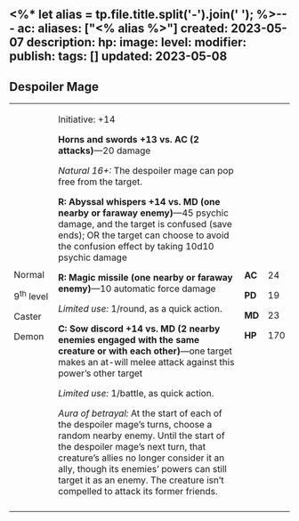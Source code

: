 <%* let alias = tp.file.title.split('-').join(' '); %>---
ac: 
aliases: ["<% alias %>"]
created: 2023-05-07
description: 
hp: 
image: 
level: 
modifier: 
publish: 
tags: []
updated: 2023-05-08
---

## Despoiler Mage

<table>
<colgroup>
<col style="width: 16%" />
<col style="width: 71%" />
<col style="width: 5%" />
<col style="width: 6%" />
</colgroup>
<tbody>
<tr class="odd">
<td><p>Normal</p>
<p>9<sup>th</sup> level</p>
<p>Caster</p>
<p>Demon</p></td>
<td><p>Initiative: +14</p>
<p><strong>Horns and swords +13 vs. AC (2 attacks)</strong>—20
damage</p>
<p><em>Natural 16+:</em> The despoiler mage can pop free from the
target.</p>
<p><strong>R: Abyssal whispers +14 vs. MD (one nearby or faraway
enemy)</strong>—45 psychic damage, and the target is confused (save
ends); OR the target can choose to avoid the confusion effect by taking
10d10 psychic damage</p>
<p><strong>R: Magic missile (one nearby or faraway enemy)</strong>—10
automatic force damage</p>
<p><em>Limited use:</em> 1/round, as a quick action.</p>
<p><strong>C: Sow discord +14 vs. MD (2 nearby enemies engaged with the
same creature or with each other)</strong>—one target makes an at-will
melee attack against this power’s other target</p>
<p><em>Limited use:</em> 1/battle, as quick action.</p>
<p><em>Aura of betrayal:</em> At the start of each of the despoiler
mage’s turns, choose a random nearby enemy. Until the start of the
despoiler mage’s next turn, that creature’s allies no longer consider it
an ally, though its enemies’ powers can still target it as an enemy. The
creature isn’t compelled to attack its former friends.</p></td>
<td><p><strong>AC</strong></p>
<p><strong>PD</strong></p>
<p><strong>MD</strong></p>
<p><strong>HP</strong></p></td>
<td><p>24</p>
<p>19</p>
<p>23</p>
<p>170</p></td>
</tr>
<tr class="even">
<td></td>
<td></td>
<td></td>
<td></td>
</tr>
</tbody>
</table>
